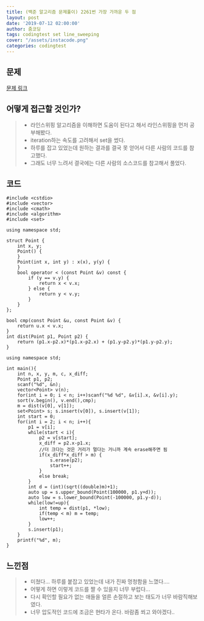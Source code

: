 ```yaml
---
title: (백준 알고리즘 문제풀이) 2261번 가장 가까운 두 점
layout: post
date: '2019-07-12 02:00:00'
author: 줌코딩
tags: codingtest set line_sweeping
cover: "/assets/instacode.png"
categories: codingtest
---
```


## 문제

[문제 링크](https://www.acmicpc.net/problem/2261)

## 어떻게 접근할 것인가?

>* 라인스위핑 알고리즘을 이해하면 도움이 된다고 해서 라인스위핑을 먼저 공부해봤다. 
>* iteration하는 속도를 고려해서 set을 썼다.
>* 하루를 잡고 있었는데 원하는 결과를 결국 못 얻어서 다른 사람의 코드를 참고했다.
>* 그래도 너무 느려서 결국에는 다른 사람의 소스코드를 참고해서 풀었다.


## 코드

    #include <cstdio>
    #include <vector>
    #include <cmath>
    #include <algorithm>
    #include <set>

    using namespace std;

    struct Point {
        int x, y;
        Point() {
        }
        Point(int x, int y) : x(x), y(y) {
        }
        bool operator < (const Point &v) const {
            if (y == v.y) {
                return x < v.x;
            } else {
                return y < v.y;
            }
        }
    };

    bool cmp(const Point &u, const Point &v) {
        return u.x < v.x;
    }
    int dist(Point p1, Point p2) {
        return (p1.x-p2.x)*(p1.x-p2.x) + (p1.y-p2.y)*(p1.y-p2.y);
    }

    using namespace std;

    int main(){
        int n, x, y, m, c, x_diff;
        Point p1, p2;
        scanf("%d", &n);
        vector<Point> v(n);
        for(int i = 0; i < n; i++)scanf("%d %d", &v[i].x, &v[i].y);
        sort(v.begin(), v.end(),cmp);
        m = dist(v[0], v[1]);
        set<Point> s; s.insert(v[0]), s.insert(v[1]);
        int start = 0;
        for(int i = 2; i < n; i++){
            p1 = v[i];
            while(start < i){
                p2 = v[start];
                x_diff = p2.x-p1.x;
                //더 크다는 것은 거리가 멀다는 거니까 계속 erase해주면 됨
                if(x_diff*x_diff > m) {
                    s.erase(p2);
                    start++;
                }
                else break;
            }
            int d = (int)(sqrt((double)m)+1);
            auto up = s.upper_bound(Point(100000, p1.y+d));
            auto low = s.lower_bound(Point(-100000, p1.y-d));
            while(low!=up){
                int temp = dist(p1, *low);
                if(temp < m) m = temp;  
                low++;
            }
            s.insert(p1);
        }
        printf("%d", m);
    }

## 느낀점

>* 미쳤다... 하루를 붙잡고 있었는데 내가 진짜 멍청함을 느꼈다....
>* 어떻게 하면 이렇게 코드를 짤 수 있을지 너무 부럽다...
>* 다시 확인할 필요가 없는 애들을 얼른 손절하고 보는 태도가 너무 바람직해보였다. 
>* 너무 압도적인 코드에 조금은 현타가 온다. 바람좀 쐬고 와야겠다..
